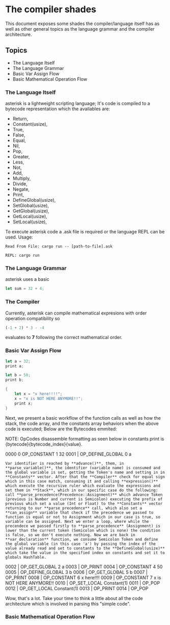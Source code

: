 # The compiler shades
This document exposes some shades the compiler/language itself has as well as other general topics as the language grammar and the compiler architecture.

## Topics
- The Language Itself
- The Language Grammar
- Basic Var Assign Flow
- Basic Mathematical Operation Flow


### The Language Itself
asterisk is a lightweight scripting language; It's code is compiled to a bytecode representation which the availables are:

- Return,
- Constant(usize),
- True,
- False,
- Equal,
- Nil,
- Pop,
- Greater,
- Less,
- Not,
- Add,
- Multiply,
- Divide,
- Negate,
- Print,
- DefineGlobal(usize),
- SetGlobal(usize),
- GetGlobal(usize),
- GetLocal(usize),
- SetLocal(usize),

To execute asterisk code a .ask file is required or the language REPL can be used.
Usage: 

    Read From File: cargo run -- [path-to-file].ask

    REPL: cargo run

### The Language Grammar
asterisk uses a basic

```rust
let sum = 32 + 4;
```

### The Compiler 
Currently, asterisk can compile mathematical expresions with order operation compatibility so 
```rust
(-1 + 2) * 3 - -4
```
evaluates to **7** following the correct mathematical order.

### Basic Var Assign Flow
```rust
let a = 32;
print a;

let b = 50;
print b;

{
    let x = "x here!!!!";
    x = "x is NOT HERE ANYMORE!!";
    print x;
}
```

Next, we present a basic workflow of the function calls as well as how the stack, the code array, and the constants array behaviors when the above code is executed; Below are the Bytecodes emmited:

NOTE: OpCodes disassemble formatting as seen below in constants print is {bytecode}{bytecode_index}{value}.

0000 0 OP_CONSTANT        1 32
0001 | OP_DEFINE_GLOBAL   0 a

    Var identifier is reached by **advance()**, them, in **parse_variable()**, the identifier (variable name) is consumed and the global variable is set, getting the Token's name and setting in in **Constants** vector. After that the **Compiler** check for equal sign which in this case match, consuming it and calling **expression()** which execute the recursive ruler which evaluate the expressions and set them in **Stack**, which in our specific case do the following: call **parse_precedence(Precedence::Assignment)** which advance Token (previous is Number and current is Semicolon) executing the prefix of previous which set a value (Int or Float) to the **Constants** vector returning to our **parse_precedence** call, which also set a **can_assign** variable that check if the precedence we passed to function is equal or not to Assignment which in our case is true, so variable can be assigned. Next we enter a loop, where while the precendece we passed firstly to **parse_precedence** (Assignment) is lower than the current token (Semicolon which is none) the condition is false, so we don't execute nothing. Now we are back in **var_declaration** function, we consume Semicolon Token and define the global variable (in this case 'a') by passing the index of the value already read and set to constants to the **DefineGlobal(usize)** which take the value in the specified index on constants and set it to globals HashTable.

0002 | OP_GET_GLOBAL      2 a
0003 | OP_PRINT
0004 | OP_CONSTANT        4 50
0005 | OP_DEFINE_GLOBAL   3 b
0006 | OP_GET_GLOBAL      5 b
0007 | OP_PRINT
0008 | OP_CONSTANT        6 x here!!!!
0009 | OP_CONSTANT        7 x is NOT HERE ANYMORE!!
0010 | OP_SET_LOCAL      Constant(1)
0011 | OP_POP
0012 | OP_GET_LOCAL      Constant(1)
0013 | OP_PRINT
0014 | OP_POP

Wow, that's a lot. Take your time to think a little about all the code architecture which is involved in parsing this "simple code".


### Basic Mathematical Operation Flow